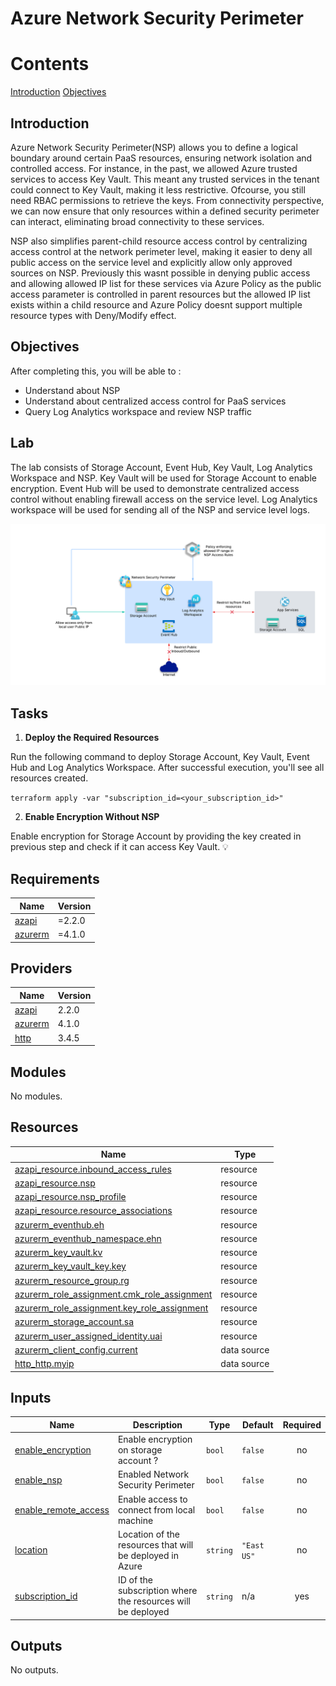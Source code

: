 # **Azure Network Security Perimeter**

# Contents
[Introduction](#introduction)
[Objectives](#objectives)

## Introduction
Azure Network Security Perimeter(NSP) allows you to define a logical boundary around certain PaaS resources, ensuring network isolation and controlled access. For instance, in the past, we allowed Azure trusted services to access Key Vault. This meant any trusted services in the tenant could connect to Key Vault, making it less restrictive. Ofcourse, you still need RBAC permissions to retrieve the keys. From connectivity perspective, we can now ensure that only resources within a defined security perimeter can interact, eliminating broad connectivity to these services.

NSP also simplifies parent-child resource access control by centralizing access control at the network perimeter level, making it easier to deny all public access on the service level and explicitly allow only approved sources on NSP. Previously this wasnt possible in denying public access and allowing allowed IP list for these services via Azure Policy as the public access parameter is controlled in parent resources but the allowed IP list exists within a child resource and Azure Policy doesnt support multiple resource types with Deny/Modify effect.

## Objectives
After completing this, you will be able to :
- Understand about NSP
- Understand about centralized access control for PaaS services
- Query Log Analytics workspace and review NSP traffic

## Lab
The lab consists of Storage Account, Event Hub, Key Vault, Log Analytics Workspace and NSP. Key Vault will be used for Storage Account to enable encryption. Event Hub will be used to demonstrate centralized access control without enabling firewall access on the service level. Log Analytics workspace will be used for sending all of the NSP and service level logs.

![image](images/NSP-AzurePolicy.png)

## Tasks
1. **Deploy the Required Resources**

Run the following command to deploy Storage Account, Key Vault, Event Hub and Log Analytics Workspace. After successful execution, you'll see all resources created.

`terraform apply -var "subscription_id=<your_subscription_id>"`

2. **Enable Encryption Without NSP**

Enable encryption for Storage Account by providing the key created in previous step and check if it can access Key Vault.
:bulb: 

## Requirements

| Name | Version |
|------|---------|
| <a name="requirement_azapi"></a> [azapi](#requirement\_azapi) | =2.2.0 |
| <a name="requirement_azurerm"></a> [azurerm](#requirement\_azurerm) | =4.1.0 |

## Providers

| Name | Version |
|------|---------|
| <a name="provider_azapi"></a> [azapi](#provider\_azapi) | 2.2.0 |
| <a name="provider_azurerm"></a> [azurerm](#provider\_azurerm) | 4.1.0 |
| <a name="provider_http"></a> [http](#provider\_http) | 3.4.5 |

## Modules

No modules.

## Resources

| Name | Type |
|------|------|
| [azapi_resource.inbound_access_rules](https://registry.terraform.io/providers/azure/azapi/2.2.0/docs/resources/resource) | resource |
| [azapi_resource.nsp](https://registry.terraform.io/providers/azure/azapi/2.2.0/docs/resources/resource) | resource |
| [azapi_resource.nsp_profile](https://registry.terraform.io/providers/azure/azapi/2.2.0/docs/resources/resource) | resource |
| [azapi_resource.resource_associations](https://registry.terraform.io/providers/azure/azapi/2.2.0/docs/resources/resource) | resource |
| [azurerm_eventhub.eh](https://registry.terraform.io/providers/hashicorp/azurerm/4.1.0/docs/resources/eventhub) | resource |
| [azurerm_eventhub_namespace.ehn](https://registry.terraform.io/providers/hashicorp/azurerm/4.1.0/docs/resources/eventhub_namespace) | resource |
| [azurerm_key_vault.kv](https://registry.terraform.io/providers/hashicorp/azurerm/4.1.0/docs/resources/key_vault) | resource |
| [azurerm_key_vault_key.key](https://registry.terraform.io/providers/hashicorp/azurerm/4.1.0/docs/resources/key_vault_key) | resource |
| [azurerm_resource_group.rg](https://registry.terraform.io/providers/hashicorp/azurerm/4.1.0/docs/resources/resource_group) | resource |
| [azurerm_role_assignment.cmk_role_assignment](https://registry.terraform.io/providers/hashicorp/azurerm/4.1.0/docs/resources/role_assignment) | resource |
| [azurerm_role_assignment.key_role_assignment](https://registry.terraform.io/providers/hashicorp/azurerm/4.1.0/docs/resources/role_assignment) | resource |
| [azurerm_storage_account.sa](https://registry.terraform.io/providers/hashicorp/azurerm/4.1.0/docs/resources/storage_account) | resource |
| [azurerm_user_assigned_identity.uai](https://registry.terraform.io/providers/hashicorp/azurerm/4.1.0/docs/resources/user_assigned_identity) | resource |
| [azurerm_client_config.current](https://registry.terraform.io/providers/hashicorp/azurerm/4.1.0/docs/data-sources/client_config) | data source |
| [http_http.myip](https://registry.terraform.io/providers/hashicorp/http/latest/docs/data-sources/http) | data source |

## Inputs

| Name | Description | Type | Default | Required |
|------|-------------|------|---------|:--------:|
| <a name="input_enable_encryption"></a> [enable\_encryption](#input\_enable\_encryption) | Enable encryption on storage account ? | `bool` | `false` | no |
| <a name="input_enable_nsp"></a> [enable\_nsp](#input\_enable\_nsp) | Enabled Network Security Perimeter | `bool` | `false` | no |
| <a name="input_enable_remote_access"></a> [enable\_remote\_access](#input\_enable\_remote\_access) | Enable access to connect from local machine | `bool` | `false` | no |
| <a name="input_location"></a> [location](#input\_location) | Location of the resources that will be deployed in Azure | `string` | `"East US"` | no |
| <a name="input_subscription_id"></a> [subscription\_id](#input\_subscription\_id) | ID of the subscription where the resources will be deployed | `string` | n/a | yes |

## Outputs

No outputs.
